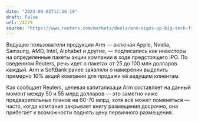 ```yaml
---
date: "2023-09-02T12:56:19"
draft: False
url: /4279
source: "https://www.reuters.com/markets/deals/arm-signs-up-big-tech-firms-ipo-50-bln-55-bln-valuation-sources-2023-09-01/"
---
```


Ведущие пользователи продукции Arm — включая Apple, Nvidia, Samsung, AMD, Intel, Alphabet и другие, — подписались как инвесторы на определенные пакеты акции компании в ходе предстоящего IPO. По сведениям Reuters, речь идет о пакетах от 25 до 100 млн долларов каждый. Arm и SoftBank ранее заявляли о намерении выделить примерно 10% акций компании для продажи её ведущим клиентам.

Как сообщает Reuters, целевая капитализаци Arm составляет на данный момент между 50 и 55 млрд долларов — это заметно ниже предварительных планов на 60-70 млрд, хотя всё может поменяться — часто, когда компания закрывает книгу размещения досрочно, она прибегает к возможности поднять цену первичного размещения.
